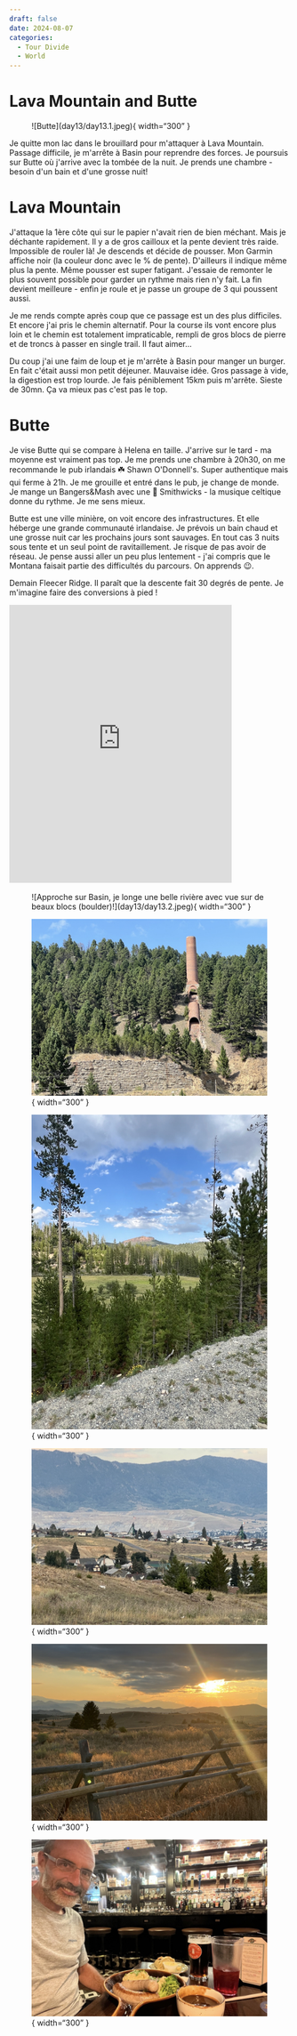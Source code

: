 ```yaml
---
draft: false 
date: 2024-08-07
categories:
  - Tour Divide
  - World
---
```


# Lava Mountain and Butte

<figure markdown>
![Butte](day13/day13.1.jpeg){ width=“300” }
</figure>

Je quitte mon lac dans le brouillard pour m'attaquer à Lava Mountain. Passage difficile, je m'arrête à Basin pour reprendre des forces. Je poursuis sur Butte où j'arrive avec la tombée de la nuit. Je prends une chambre - besoin d'un bain et d'une grosse nuit!

<!-- more -->

# Lava Mountain

J'attaque la 1ère côte qui sur le papier n'avait rien de bien méchant. Mais je déchante rapidement. Il y a de gros cailloux et la pente devient très raide. Impossible de rouler là! Je descends et décide de pousser. Mon Garmin affiche noir (la couleur donc avec le % de pente). D'ailleurs il indique même plus la pente. Même pousser est super fatigant. J'essaie de remonter le plus souvent possible pour garder un rythme mais rien n'y fait. La fin devient meilleure - enfin je roule et je passe un groupe de 3 qui poussent aussi. 

Je me rends compte après coup que ce passage est un des plus difficiles. Et encore j'ai pris le chemin alternatif. Pour la course ils vont encore plus loin et le chemin est totalement impraticable, rempli de gros blocs de pierre et de troncs à passer en single trail. Il faut aimer...

Du coup j'ai une faim de loup et je m'arrête à Basin pour manger un burger. En fait c'était aussi mon petit déjeuner. Mauvaise idée. Gros passage à vide, la digestion est trop lourde. Je fais péniblement 15km puis m'arrête. Sieste de 30mn. Ça va mieux pas c'est pas le top.

# Butte

Je vise Butte qui se compare à Helena en taille. J'arrive sur le tard - ma moyenne est vraiment pas top. Je me prends une chambre à 20h30, on me recommande  le pub irlandais ☘️ Shawn O'Donnell's. Super authentique mais qui ferme à 21h. Je me grouille et entré dans le pub, je change de monde. Je mange un Bangers&Mash avec une 🍺 Smithwicks - la musique celtique donne du rythme. Je me sens mieux.

Butte est une ville minière, on voit encore des infrastructures. Et elle héberge une grande communauté irlandaise. Je prévois un bain chaud et une grosse nuit car les prochains jours sont sauvages. En tout cas 3 nuits sous tente et un seul point de ravitaillement. Je risque de pas avoir de réseau. Je pense aussi aller un peu plus lentement - j'ai compris que le Montana faisait partie des difficultés du parcours. On apprends 😉.

Demain Fleecer Ridge. Il paraît que la descente fait 30 degrés de pente. Je m'imagine faire des conversions à pied !



 <iframe src='https://connect.garmin.com/modern/activity/embed/16704580289' title='Day 13' width='400' height='500' frameborder='0'></iframe>

<figure markdown>
![Approche sur Basin, je longe une belle rivière avec vue sur de beaux blocs (boulder)!](day13/day13.2.jpeg){ width=“300” }

![il y avait des mines d'or et dans ce coin](day13/day13.3.jpeg){ width=“300” }

![Paysage](day13/day13.4.jpeg){ width=“300” }

![Arrivée sur Butte](day13/day13.5.jpeg){ width=“300” }

![Le soleil se couche](day13/day13.6.jpeg){ width=“300” }

![Je reprends des forces au pub irlandais!](day13/day13.7.jpeg){ width=“300” }

</figure>


